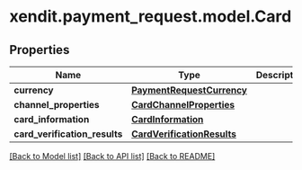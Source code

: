 # xendit.payment_request.model.Card


## Properties
Name | Type | Description | Notes
------------ | ------------- | ------------- | -------------
**currency** | [**PaymentRequestCurrency**](PaymentRequestCurrency.md) |  | 
**channel_properties** | [**CardChannelProperties**](CardChannelProperties.md) |  | 
**card_information** | [**CardInformation**](CardInformation.md) |  | 
**card_verification_results** | [**CardVerificationResults**](CardVerificationResults.md) |  | [optional] 

[[Back to Model list]](../README.md#documentation-for-models) [[Back to API list]](../README.md#documentation-for-api-endpoints) [[Back to README]](../README.md)


